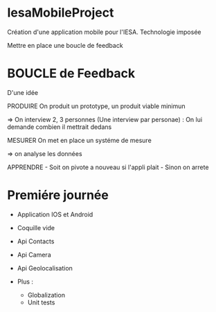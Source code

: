 IesaMobileProject
=================

Création d'une application mobile pour l'IESA.
Technologie imposée

Mettre en place une boucle de feedback

BOUCLE de Feedback
==================

D'une idée

PRODUIRE On produit un prototype, un produit viable minimun

=> On interview 2, 3 personnes (Une interview par personae) :
	On lui demande combien il mettrait dedans

MESURER On met en place un systéme de mesure

=> on analyse les données

APPRENDRE 
 	- Soit on pivote a nouveau si l'appli plait
 	- Sinon on arrete


Premiére journée
================

- Application IOS et Android
- Coquille vide 
- Api Contacts
- Api Camera
- Api Geolocalisation

- Plus :
	- Globalization
	- Unit tests
